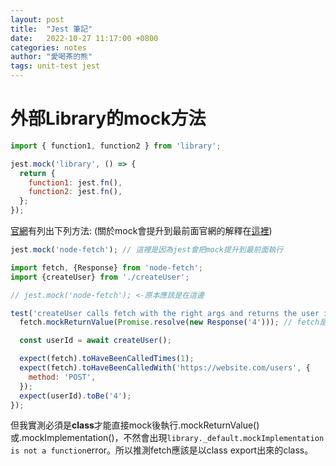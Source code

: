```yaml
---
layout: post
title:  "Jest 筆記"
date:   2022-10-27 11:17:00 +0800
categories: notes
author: "愛喝茶的熊"
tags: unit-test jest
---
```

# 外部Library的mock方法
```js
import { function1, function2 } from 'library';

jest.mock('library', () => {
  return {
    function1: jest.fn(),
    function2: jest.fn(),
  };
});
```

[官網](https://jestjs.io/docs/bypassing-module-mocks)有列出下列方法:
(關於mock會提升到最前面官網的解釋在[這裡](https://jestjs.io/docs/es6-class-mocks#calling-jestmock-with-the-module-factory-parameter))
```js
jest.mock('node-fetch'); // 這裡是因為jest會把mock提升到最前面執行

import fetch, {Response} from 'node-fetch';
import {createUser} from './createUser';

// jest.mock('node-fetch'); <-原本應該是在這邊

test('createUser calls fetch with the right args and returns the user id', async () => {
  fetch.mockReturnValue(Promise.resolve(new Response('4'))); // fetch是class

  const userId = await createUser();

  expect(fetch).toHaveBeenCalledTimes(1);
  expect(fetch).toHaveBeenCalledWith('https://website.com/users', {
    method: 'POST',
  });
  expect(userId).toBe('4');
});
```
但我實測必須是**class**才能直接mock後執行.mockReturnValue()或.mockImplementation()，不然會出現`library._default.mockImplementation is not a function`error。所以推測fetch應該是以class export出來的class。
